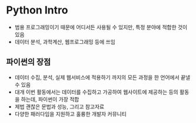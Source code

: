 # Python Intro
  * 범용 프로그래밍이기 때문에 어디서든 사용될 수 있지만, 특정 분야에 적합한 것이 있음
  * 데이터 분석, 과학계산, 웹프로그래밍 등에 쓰임

## 파이썬의 장점
  * 데이터 수집, 분석, 실제 웹서비스에 적용하기 까지의 모든 과정을 한 언어에서 끝낼 수 있음
  * 대개 이번 활동에서는 데이터를 수집하고 가공하여 웹사이트에 제공하는 등의 활동을 하는데, 파이썬이 가장 적합
  * 제법 괜찮은 문법과 성능, 그리고 참고자료
  * 다양한 패러다임을 지원하고 훌륭한 개발자 커뮤니티

##

